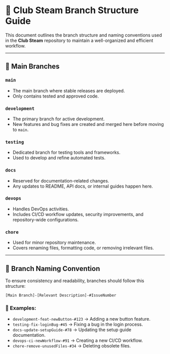 # 📌 Club Steam Branch Structure Guide

This document outlines the branch structure and naming conventions used in the **Club Steam** repository to maintain a well-organized and efficient workflow.

---

## 🌳 Main Branches

### `main`
- The main branch where stable releases are deployed.
- Only contains tested and approved code.

### `development`
- The primary branch for active development.
- New features and bug fixes are created and merged here before moving to `main`.

### `testing`
- Dedicated branch for testing tools and frameworks.
- Used to develop and refine automated tests.

### `docs`
- Reserved for documentation-related changes.
- Any updates to README, API docs, or internal guides happen here.

### `devops`
- Handles DevOps activities.
- Includes CI/CD workflow updates, security improvements, and repository-wide configurations.

### `chore`
- Used for minor repository maintenance.
- Covers renaming files, formatting code, or removing irrelevant files.

---

## 🔀 Branch Naming Convention

To ensure consistency and readability, branches should follow this structure:

```plaintext
[Main Branch]-[Relevant Description]-#IssueNumber
```

### 📌 Examples:
- `development-feat-newButton-#123` → Adding a new button feature.
- `testing-fix-loginBug-#45` → Fixing a bug in the login process.
- `docs-update-setupGuide-#78` → Updating the setup guide documentation.
- `devops-ci-newWorkflow-#91` → Creating a new CI/CD workflow.
- `chore-remove-unusedFiles-#34` → Deleting obsolete files.
